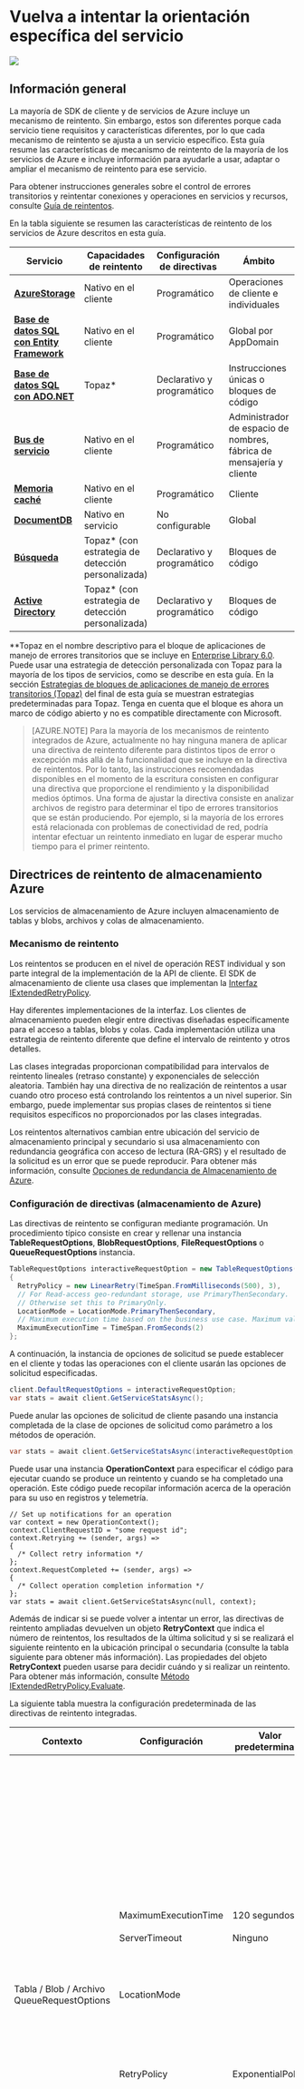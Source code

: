 <properties
   pageTitle="Vuelva a intentar la orientación específica del servicio | Microsoft Azure"
   description="Instrucciones específicas de servicios para establecer el mecanismo de reintento."
   services=""
   documentationCenter="na"
   authors="dragon119"
   manager="masimms"
   editor=""
   tags=""/>

<tags
   ms.service="best-practice"
   ms.devlang="na"
   ms.topic="article"
   ms.tgt_pltfrm="na"
   ms.workload="na"
   ms.date="04/01/2016"
   ms.author="masashin"/>

# Vuelva a intentar la orientación específica del servicio

![](media/best-practices-retry-service-specific/pnp-logo.png)

## Información general

La mayoría de SDK de cliente y de servicios de Azure incluye un mecanismo de reintento. Sin embargo, estos son diferentes porque cada servicio tiene requisitos y características diferentes, por lo que cada mecanismo de reintento se ajusta a un servicio específico. Esta guía resume las características de mecanismo de reintento de la mayoría de los servicios de Azure e incluye información para ayudarle a usar, adaptar o ampliar el mecanismo de reintento para ese servicio.

Para obtener instrucciones generales sobre el control de errores transitorios y reintentar conexiones y operaciones en servicios y recursos, consulte [Guía de reintentos](best-practices-retry-general.md).

En la tabla siguiente se resumen las características de reintento de los servicios de Azure descritos en esta guía.

| **Servicio** | **Capacidades de reintento** | **Configuración de directivas** | **Ámbito** | **Características de telemetría** |
|---------------------------------------|-----------------------------------------|------------------------------|--------------------------------------------------|------------------------
| **[AzureStorage](#azure-storage-retry-guidelines)** | Nativo en el cliente | Programático | Operaciones de cliente e individuales | TraceSource |
| **[Base de datos SQL con Entity Framework](#sql-database-using-entity-framework-6-retry-guidelines)** | Nativo en el cliente | Programático | Global por AppDomain | None |
| **[Base de datos SQL con ADO.NET](#sql-database-using-ado-net-retry-guidelines)** | Topaz* | Declarativo y programático | Instrucciones únicas o bloques de código | Personalizado |
| **[Bus de servicio](#service-bus-retry-guidelines)** | Nativo en el cliente | Programático | Administrador de espacio de nombres, fábrica de mensajería y cliente | ETW |
| **[Memoria caché](#cache-redis-retry-guidelines)** | Nativo en el cliente | Programático | Cliente | TextWriter |
| **[DocumentDB](#documentdb-pre-release-retry-guidelines)** | Nativo en servicio | No configurable | Global | TraceSource |
| **[Búsqueda](#search-retry-guidelines)** | Topaz* (con estrategia de detección personalizada) | Declarativo y programático | Bloques de código | Personalizado |
| **[Active Directory](#azure-active-directory-retry-guidelines)** | Topaz* (con estrategia de detección personalizada) | Declarativo y programático | Bloques de código | Personalizado |
**Topaz en el nombre descriptivo para el bloque de aplicaciones de manejo de errores transitorios que se incluye en <a href="http://msdn.microsoft.com/library/dn440719.aspx">Enterprise Library 6.0</a>. Puede usar una estrategia de detección personalizada con Topaz para la mayoría de los tipos de servicios, como se describe en esta guía. En la sección [Estrategias de bloques de aplicaciones de manejo de errores transitorios (Topaz)](#transient-fault-handling-application-block-topaz-strategies) del final de esta guía se muestran estrategias predeterminadas para Topaz. Tenga en cuenta que el bloque es ahora un marco de código abierto y no es compatible directamente con Microsoft.

> [AZURE.NOTE] Para la mayoría de los mecanismos de reintento integrados de Azure, actualmente no hay ninguna manera de aplicar una directiva de reintento diferente para distintos tipos de error o excepción más allá de la funcionalidad que se incluye en la directiva de reintentos. Por lo tanto, las instrucciones recomendadas disponibles en el momento de la escritura consisten en configurar una directiva que proporcione el rendimiento y la disponibilidad medios óptimos. Una forma de ajustar la directiva consiste en analizar archivos de registro para determinar el tipo de errores transitorios que se están produciendo. Por ejemplo, si la mayoría de los errores está relacionada con problemas de conectividad de red, podría intentar efectuar un reintento inmediato en lugar de esperar mucho tiempo para el primer reintento.

## Directrices de reintento de almacenamiento Azure

Los servicios de almacenamiento de Azure incluyen almacenamiento de tablas y blobs, archivos y colas de almacenamiento.

### Mecanismo de reintento

Los reintentos se producen en el nivel de operación REST individual y son parte integral de la implementación de la API de cliente. El SDK de almacenamiento de cliente usa clases que implementan la [Interfaz IExtendedRetryPolicy](http://msdn.microsoft.com/library/microsoft.windowsazure.storage.retrypolicies.iextendedretrypolicy.aspx).

Hay diferentes implementaciones de la interfaz. Los clientes de almacenamiento pueden elegir entre directivas diseñadas específicamente para el acceso a tablas, blobs y colas. Cada implementación utiliza una estrategia de reintento diferente que define el intervalo de reintento y otros detalles.

Las clases integradas proporcionan compatibilidad para intervalos de reintento lineales (retraso constante) y exponenciales de selección aleatoria. También hay una directiva de no realización de reintentos a usar cuando otro proceso está controlando los reintentos a un nivel superior. Sin embargo, puede implementar sus propias clases de reintentos si tiene requisitos específicos no proporcionados por las clases integradas.

Los reintentos alternativos cambian entre ubicación del servicio de almacenamiento principal y secundario si usa almacenamiento con redundancia geográfica con acceso de lectura (RA-GRS) y el resultado de la solicitud es un error que se puede reproducir. Para obtener más información, consulte [Opciones de redundancia de Almacenamiento de Azure](http://msdn.microsoft.com/library/azure/dn727290.aspx).

### Configuración de directivas (almacenamiento de Azure)

Las directivas de reintento se configuran mediante programación. Un procedimiento típico consiste en crear y rellenar una instancia **TableRequestOptions**, **BlobRequestOptions**, **FileRequestOptions** o **QueueRequestOptions** instancia.

```csharp
TableRequestOptions interactiveRequestOption = new TableRequestOptions()
{
  RetryPolicy = new LinearRetry(TimeSpan.FromMilliseconds(500), 3),
  // For Read-access geo-redundant storage, use PrimaryThenSecondary.
  // Otherwise set this to PrimaryOnly.
  LocationMode = LocationMode.PrimaryThenSecondary,
  // Maximum execution time based on the business use case. Maximum value up to 10 seconds.
  MaximumExecutionTime = TimeSpan.FromSeconds(2)
};
```

A continuación, la instancia de opciones de solicitud se puede establecer en el cliente y todas las operaciones con el cliente usarán las opciones de solicitud especificadas.

```csharp
client.DefaultRequestOptions = interactiveRequestOption;
var stats = await client.GetServiceStatsAsync();
```

Puede anular las opciones de solicitud de cliente pasando una instancia completada de la clase de opciones de solicitud como parámetro a los métodos de operación.

```csharp
var stats = await client.GetServiceStatsAsync(interactiveRequestOption, operationContext: null);
```

Puede usar una instancia **OperationContext** para especificar el código para ejecutar cuando se produce un reintento y cuando se ha completado una operación. Este código puede recopilar información acerca de la operación para su uso en registros y telemetría.

	// Set up notifications for an operation
	var context = new OperationContext();
	context.ClientRequestID = "some request id";
	context.Retrying += (sender, args) =>
	{
	  /* Collect retry information */
	};
	context.RequestCompleted += (sender, args) =>
	{
	  /* Collect operation completion information */
	};
	var stats = await client.GetServiceStatsAsync(null, context);

Además de indicar si se puede volver a intentar un error, las directivas de reintento ampliadas devuelven un objeto **RetryContext** que indica el número de reintentos, los resultados de la última solicitud y si se realizará el siguiente reintento en la ubicación principal o secundaria (consulte la tabla siguiente para obtener más información). Las propiedades del objeto **RetryContext** pueden usarse para decidir cuándo y si realizar un reintento. Para obtener más información, consulte [Método IExtendedRetryPolicy.Evaluate](http://msdn.microsoft.com/library/microsoft.windowsazure.storage.retrypolicies.iextendedretrypolicy.evaluate.aspx).

La siguiente tabla muestra la configuración predeterminada de las directivas de reintento integradas.

| **Contexto** | **Configuración** | **Valor predeterminado** | **Significado** |
|--------------------------|-------------------------------------------------------------|------------------------------------|-------------------------------------------------------------------------------------------------------------------------------------------------------------------------------------------------------------------------------------------------------------------------------------------------------------------------------------------------------------------------------------------------------------------------------------------------------------------------------------------------------------------------------------------------------------------------------------------------------------------------------------------------------------------------------------------------------------------------------------------|
| Tabla / Blob / Archivo<br />QueueRequestOptions | MaximumExecutionTime<br /><br />ServerTimeout<br /><br /><br /><br /><br />LocationMode<br /><br /><br /><br /><br /><br /><br />RetryPolicy | 120 segundos<br /><br />Ninguno<br /><br /><br /><br /><br /><br /><br /><br /><br /><br /><br /><br />ExponentialPolicy | Tiempo de ejecución máximo para la solicitud, incluidos todos los posibles reintentos.<br />Intervalo de tiempo de espera del servidor para la solicitud (el valor se redondea en segundos). Si no se especifica, usará el valor predeterminado para todas las solicitudes al servidor. Normalmente, la mejor opción es omitir este valor para que se utilice la configuración predeterminada del servidor.<br />Si la cuenta de almacenamiento se crea con la opción de replicación del almacenamiento con redundancia geográfica de acceso de lectura (RA-GRS), puede usar el modo de ubicación para indicar qué ubicación debe recibir la solicitud. Por ejemplo, si se especifica **PrimaryThenSecondary**, las solicitudes siempre se envían a la ubicación principal en primer lugar. Si se produce un error en una solicitud, se envía a la ubicación secundaria.<br />Consulte a continuación los detalles de cada opción. |
| Directiva exponencial | maxAttempt<br />deltaBackoff<br /><br /><br />MinBackoff<br /><br />MaxBackoff | 3<br />4 segundos<br /><br /><br />3 segundos<br /><br />30 segundos | Número de reintentos.<br />Intervalo de espera entre reintentos. Se usarán múltiplos de este período de tiempo, incluyendo un elemento aleatorio, para los reintentos posteriores.<br />Agregado a todos los intervalos de reintento calculados a partir de deltaBackoff. No se puede cambiar este valor.<br />MaxBackoff se usa si el intervalo de reintento calculado es mayor que MaxBackoff. No se puede cambiar este valor. |
| Directiva lineal | maxAttempt<br />deltaBackoff | 3<br />30 segundos | Número de reintentos.<br />Intervalo de espera entre reintentos. |

### Instrucciones de uso del reintento
Al obtener acceso a los servicios de almacenamiento de Azure mediante la API de cliente de almacenamiento, tenga en cuenta las siguientes directrices:

* Use las directivas de reintento integradas del espacio de nombres Microsoft.WindowsAzure.Storage.RetryPolicies donde son adecuadas para sus requisitos. En la mayoría de los casos, estas directivas serán suficientes.
* Use la directiva **ExponentialRetry** en operaciones por lotes, tareas en segundo plano o escenarios no interactivos. En estos escenarios, normalmente puede permitir más tiempo para recuperar el servicio (por consiguiente, con unas mayores posibilidades de que la operación se efectúe correctamente).
* Considere la posibilidad de especificar la propiedad **MaximumExecutionTime** del parámetro **RequestOptions** para limitar el tiempo de ejecución total, pero tenga en cuenta el tipo y tamaño de la operación al elegir un valor de tiempo de espera.
* Si necesita implementar un reintento personalizado, evite crear contenedores en torno a las clases de cliente de almacenamiento. En su lugar, use las capacidades para ampliar las directivas existentes a través de la interfaz **IExtendedRetryPolicy**.
* Si utiliza almacenamiento con redundancia geográfica con acceso de lectura (RA-GRS) puede usar el **LocationMode** para especificar que los reintentos tengan acceso a la copia de solo lectura secundaria de la tienda en caso de error en el acceso principal. Sin embargo, al utilizar esta opción debe asegurarse de que la aplicación pueda trabajar correctamente con datos que pueden ser obsoletos si todavía no ha completado la replicación desde el almacén principal.

Considere la posibilidad de comenzar con la configuración siguiente para volver a intentar las operaciones. Esta es la configuración de propósito general, y debe supervisar las operaciones y ajustar los valores para adaptarlos a su propio escenario.

| **Contexto** | **Destino de ejemplo E2E<br />máximo de latencia** | **Directiva de reintentos** | **Configuración** | **Valores** | **Cómo funciona** |
|----------------------|-----------------------------------|------------------|-------------------------|-------------|-----------------------------------------------------------------------------|
| Interactivo, interfaz de usuario<br />o primer plano | 2 segundos | Lineal | maxAttempt<br />deltaBackoff | 3<br />500 ms | Intento 1 - retraso de 500 segundos<br />Intento 2 - retraso de 500 ms<br />Intento 3 – retraso de 500 ms |
| Fondo<br />o proceso por lotes | 30 segundos | Exponencial | maxAttempt<br />deltaBackoff | 5<br />4 segundos | Intento 1 - retraso de ~3 segundos<br />Intento 2 - retraso de ~7 segundos<br />Intento 3 - retraso de ~15 segundos |

## Telemetría

Los reintentos se registran en un **TraceSource**. Debe configurar un **TraceListener** para capturar los eventos y escribirlos en un registro de destino adecuado. Puede usar el **TextWriterTraceListener** o **XmlWriterTraceListener** para escribir los datos en un archivo de registro, el **EventLogTraceListener** para escribir en el registro de eventos de Windows o el **EventProviderTraceListener** para escribir los datos de seguimiento en el subsistema ETW. También puede configurar automáticamente el vaciado del búfer y el nivel de detalle de los eventos que se registrarán (por ejemplo, Error, Advertencia, Informativo y Detallado). Para obtener más información, consulte [Registro de cliente con biblioteca de cliente de almacenamiento .NET](http://msdn.microsoft.com/library/azure/dn782839.aspx).

Las operaciones pueden recibir una instancia **OperationContext**, que expone un evento de **Reintento** que puede usarse para adjuntar la lógica personalizada de telemetría. Para obtener más información, consulte [Evento OperationContext.Retrying](http://msdn.microsoft.com/library/microsoft.windowsazure.storage.operationcontext.retrying.aspx).

## Ejemplos (almacenamiento de Azure)

En el ejemplo de código siguiente se muestra cómo crear dos instancias **TableRequestOptions** con diferentes configuraciones de reintento; una para solicitudes interactivas y otra para solicitudes en segundo plano. A continuación, el ejemplo establece estas dos directivas de reintento en el cliente para que puedan aplicarse a todas las solicitudes y también establece la estrategia interactiva en una solicitud concreta para que reemplace la configuración predeterminada que se aplica al cliente.

```csharp
using System;
using System.Threading.Tasks;
using Microsoft.WindowsAzure.Storage;
using Microsoft.WindowsAzure.Storage.RetryPolicies;
using Microsoft.WindowsAzure.Storage.Table;

namespace RetryCodeSamples
{
    class AzureStorageCodeSamples
    {
        private const string connectionString = "UseDevelopmentStorage=true";

        public async static Task Samples()
        {
            var storageAccount = CloudStorageAccount.Parse(connectionString);

            TableRequestOptions interactiveRequestOption = new TableRequestOptions()
            {
                RetryPolicy = new LinearRetry(TimeSpan.FromMilliseconds(500), 3),
                // For Read-access geo-redundant storage, use PrimaryThenSecondary.
                // Otherwise set this to PrimaryOnly.
                LocationMode = LocationMode.PrimaryThenSecondary,
                // Maximum execution time based on the business use case. Maximum value up to 10 seconds.
                MaximumExecutionTime = TimeSpan.FromSeconds(2)
            };

            TableRequestOptions backgroundRequestOption = new TableRequestOptions()
            {
                // Client has a default exponential retry policy with 4 sec delay and 3 retry attempts
                // Retry delays will be approximately 3 sec, 7 sec, and 15 sec
                MaximumExecutionTime = TimeSpan.FromSeconds(30),
                // PrimaryThenSecondary in case of Read-access geo-redundant storage, else set this to PrimaryOnly
                LocationMode = LocationMode.PrimaryThenSecondary
            };

            var client = storageAccount.CreateCloudTableClient();
            // Client has a default exponential retry policy with 4 sec delay and 3 retry attempts
            // Retry delays will be approximately 3 sec, 7 sec, and 15 sec
            // ServerTimeout and MaximumExecutionTime are not set

            {
                // Set properties for the client (used on all requests unless overridden)
                // Different exponential policy parameters for background scenarios
                client.DefaultRequestOptions = backgroundRequestOption;
                // Linear policy for interactive scenarios
                client.DefaultRequestOptions = interactiveRequestOption;
            }

            {
                // set properties for a specific request
                var stats = await client.GetServiceStatsAsync(interactiveRequestOption, operationContext: null);
            }

            {
                // Set up notifications for an operation
                var context = new OperationContext();
                context.ClientRequestID = "some request id";
                context.Retrying += (sender, args) =>
                {
                    /* Collect retry information */
                };
                context.RequestCompleted += (sender, args) =>
                {
                    /* Collect operation completion information */
                };
                var stats = await client.GetServiceStatsAsync(null, context);
            }
        }
    }
}
```

## Más información

- [Recomendaciones de la directiva de reintento de biblioteca de cliente de almacenamiento de Azure](https://azure.microsoft.com/blog/2014/05/22/azure-storage-client-library-retry-policy-recommendations/)
- [Biblioteca de cliente de almacenamiento 2.0: implementación de directivas de reintento](http://gauravmantri.com/2012/12/30/storage-client-library-2-0-implementing-retry-policies/)

## Base de datos SQL mediante el uso de las directrices de reintento de Entity Framework 6

Base de datos SQL es una base de datos SQL hospedada que está disponible en una amplia variedad de tamaños y como un servicio estándar (compartido) y premium (no compartido). Entity Framework es un mapeador relacional de objetos que permite a los desarrolladores de .NET trabajar con datos relacionales usando objetos específicos del dominio. Elimina la necesidad de usar la mayoría del código de acceso a datos que los programadores suelen tener que escribir.

## Mecanismo de reintento

Se proporciona compatibilidad con los reintentos al obtener acceso a la Base de datos SQL mediante Entity Framework 6.0 y versiones posteriores mediante un mecanismo denominado [Resistencia de la conexión y lógica de reintento](http://msdn.microsoft.com/data/dn456835.aspx). Hay disponible una especificación completa en la [wiki .NET Entity Framework](https://entityframework.codeplex.com/wikipage?title=Connection%20Resiliency%20Spec) en Codeplex. Las características principales del mecanismo de reintento son:

* La abstracción principal es la interfaz **IDbExecutionStrategy**. Esta interfaz:
  * Define métodos **Execute*** sincrónicos y asincrónicos.
  * Define las clases que pueden usarse o configurarse directamente en un contexto de base de datos como una estrategia predeterminada, asignada al nombre de un proveedor o asignada a un nombre de proveedor y de servidor. Cuando se configura en un contexto, los reintentos se producen en el nivel de operaciones de base de datos individual, de las que podría haber varias para una operación de contexto especificada.
  * Define cuándo se debe reintentar una conexión fallida y cómo.
* Incluye varias implementaciones integradas de la interfaz **IDbExecutionStrategy**:
  * Predeterminado: ningún reintento.
  * Valor predeterminado para la Base de datos SQL (automático): sin reintento, pero inspecciona las excepciones y las ajusta con la recomendación de usar la estrategia de Base de datos SQL.
  * Predeterminado para la Base de datos SQL: exponencial (heredado de la clase base) más la lógica de detección de la Base de datos SQL.
* Implementa una estrategia de retroceso exponencial que incluye la selección aleatoria.
* Las clases de reintento integradas tienen estado y no están protegidas para subprocesos. Sin embargo, se pueden volver a usar una vez completada la operación actual.
* Si se supera el número de reintentos especificado, los resultados se encapsulan en una nueva excepción. No se propaga la excepción actual.

## Configuración de directiva (Base de datos SQL mediante Entity Framework 6)

Al obtener acceso a la base de datos de SQL mediante Entity Framework 6.0 y versiones posteriors, se proporciona compatibilidad con los reintentos. Las directivas de reintento se configuran mediante programación. No se puede cambiar la configuración en cada operación.

Al configurar una estrategia en el contexto como valor predeterminado, especifique una función que cree una nueva estrategia a petición. El código siguiente muestra cómo puede crear una clase de configuración de reintento que amplíe la clase base **DbConfiguration**.

```csharp
public class BloggingContextConfiguration : DbConfiguration
{
  public BlogConfiguration()
  {
    // Set up the execution strategy for SQL Database (exponential) with 5 retries and 4 sec delay
    this.SetExecutionStrategy(
         "System.Data.SqlClient", () => new SqlAzureExecutionStrategy(5, TimeSpan.FromSeconds(4)));
  }
}
```

A continuación, puede especificar esto como estrategia de reintento predeterminada para todas las operaciones mediante el método **SetConfiguration** de la instancia **DbConfiguration** cuando se inicia la aplicación. De forma predeterminada, EF detectará y usará automáticamente la clase de configuración.

	DbConfiguration.SetConfiguration(new BloggingContextConfiguration());

Puede especificar la clase de configuración de reintento para un contexto anotando la clase de contexto con un atributo **DbConfigurationType**. Sin embargo, si solo tiene una clase de configuración, EF la usará sin necesidad de anotar el contexto.

	[DbConfigurationType(typeof(BloggingContextConfiguration))]
	public class BloggingContext : DbContext
	{ ...

Si necesita usar estrategias de reintento diferentes para operaciones específicas o deshabilitar reintentos para operaciones específicas, puede crear una clase de configuración que permita suspender o intercambiar estrategias estableciendo un indicador en **CallContext**. La clase de configuración puede usar este indicador para cambiar las estrategias o deshabilitar la estrategia proporcionada por usted y usar una estrategia predeterminada. Para obtener más información, consulte [Suspender la estrategia de ejecución](http://msdn.microsoft.com/dn307226#transactions_workarounds) en la página Limitaciones con estrategias de ejecución reintentos (EF6 y versiones posteriores).

Otra técnica para el uso de estrategias de reintento específica para las operaciones individuales es crear una instancia de la clase de estrategia necesaria y proporcionar la configuración deseada a través de parámetros. A continuación, invoque su método **ExecuteAsync**.

	var executionStrategy = new SqlAzureExecutionStrategy(5, TimeSpan.FromSeconds(4));
	var blogs = await executionStrategy.ExecuteAsync(
	    async () =>
	    {
	        using (var db = new BloggingContext("Blogs"))
	        {
	            // Acquire some values asynchronously and return them
	        }
	    },
	    new CancellationToken()
	);

La manera más sencilla de usar una clase **DbConfiguration** es buscarla en el mismo ensamblado que la clase **DbContext**. Sin embargo, esto no es adecuado cuando se requiere el mismo contexto en diferentes escenarios, como diferentes estrategias de reintento interactivo y en segundo plano. Si los contextos diferentes se ejecutan en dominios de aplicación independientes, puede usar la compatibilidad integrada para especificar clases de configuración en el archivo de configuración o establecerla explícitamente mediante código. Si se deben ejecutar los contextos diferentes en el mismo dominio de aplicación, se requerirá una solución personalizada.

Para obtener más información, consulte [Configuración basada en código (EF6 y versiones posteriores)](http://msdn.microsoft.com/data/jj680699.aspx).

La siguiente tabla muestra la configuración predeterminada de las directivas de reintento integradas cuando se usa EF6.

![](media/best-practices-retry-service-specific/RetryServiceSpecificGuidanceTable4.png)
## Instrucciones de uso del reintento

Al obtener acceso a la Base de datos SQL mediante EF6, tenga en cuenta las siguientes directrices:

* Elija la opción de servicio adecuada (compartida o premium). Una instancia compartida puede sufrir retrasos en la conexión más largos de lo habitual y limitaciones debido al uso de otros inquilinos del servidor compartido. Si se requieren un rendimiento predecible y operaciones de latencia baja confiable, considere la posibilidad de elegir la opción premium.
* No se recomienda una estrategia de intervalo fijo para su uso con la Base de datos SQL de Azure. En su lugar, use una estrategia de retroceso exponencial debido a que el servicio esté sobrecargado, y retrasos más prolongados permiten un mayor tiempo para la recuperación.
* Elija un valor adecuado para los tiempos de espera de conexión y comando a la hora de definir las conexiones. Base el tiempo de espera en el diseño de la lógica de negocios y a través de pruebas. Puede que necesite modificar este valor con el tiempo a medida que los volúmenes de datos o los procesos empresariales cambien. Un tiempo de espera demasiado corto puede provocar errores prematuros en las conexiones cuando la base de datos está ocupada. Un tiempo de espera demasiado largo puede impedir que la lógica de reintento funcione correctamente esperando demasiado tiempo antes de detectar un error en la conexión. El valor de tiempo de espera es un componente de la latencia de extremo a extremo, aunque no podrá determinar fácilmente cuántos comandos se ejecutarán cuando se guarde el contexto. Puede cambiar el tiempo de espera predeterminado estableciendo la propiedad **CommandTimeout** de la instancia **DbContext**.
* Entity Framework admite configuraciones de reintento definidas en archivos de configuración. Sin embargo, para obtener la máxima flexibilidad en Azure puede crear la configuración mediante programación dentro de la aplicación. Los parámetros específicos para las directivas de reintento, como el número de reintentos y los intervalos de reintento, se pueden almacenar en el archivo de configuración del servicio y usar en tiempo de ejecución para crear las directivas apropiadas. Esto permite cambiar la configuración, requiriendo que la aplicación se reinicie.

Considere la posibilidad de comenzar con la configuración siguiente para volver a intentar las operaciones. No se puede especificar el retraso entre reintentos (es fijo y se genera como una secuencia exponencial). Puede especificar solo los valores máximos, como se muestra aquí, a menos que cree una estrategia de reintento personalizada. Esta es la configuración de propósito general, y debe supervisar las operaciones y ajustar los valores para adaptarlos a su propio escenario.

| **Contexto** | **Destino de ejemplo E2E<br />máximo de latencia** | **Directiva de reintentos** | **Configuración** | **Valores** | **Cómo funciona** |
|----------------------|-----------------------------------|--------------------|------------------------|--------------|-----------------------------------------------------------------------------------------------------------------------------|
| Interactivo, interfaz de usuario<br />o primer plano | 2 segundos | Exponencial | MaxRetryCount<br />MaxDelay | 3<br />750 ms | Intento 1 - retraso de 0 segundos<br />Intento 2 - retraso de 750 ms<br />Intento 3 – retraso de 750 ms |
| Segundo plano<br /> o proceso por lotes | 30 segundos | Exponencial | MaxRetryCount<br />MaxDelay | 5<br />12 segundos | Intento 1 - retraso de 0 segundos<br />Intento 2 - retraso de ~1 segundos<br />Intento 3 - retraso de ~3 segundos<br />Intento 4 - retraso de ~7 segundos<br />Intento 5 - retraso de 12 segundos |

> [AZURE.NOTE] Los destinos de latencia de extremo a extremo suponen el tiempo de espera predeterminado para las conexiones con el servicio. Si especifica tiempos de espera de conexión más largos, la latencia de extremo a extremo se extenderá este tiempo adicional en cada reintento.

## Ejemplos (Base de datos SQL mediante Entity Framework 6)

En el ejemplo de código siguiente se define una solución de acceso de datos simple que utiliza Entity Framework. Establece una estrategia de reintento específica mediante la definición de una instancia de una clase denominada **BlogConfiguration** que extiende **DbConfiguration**.

```csharp
using System;
using System.Collections.Generic;
using System.Data.Entity;
using System.Data.Entity.SqlServer;
using System.Threading.Tasks;

namespace RetryCodeSamples
{
	public class BlogConfiguration : DbConfiguration
	{
	    public BlogConfiguration()
	    {
	        // Set up the execution strategy for SQL Database (exponential) with 5 retries and 12 sec delay.
	        // These values could be loaded from configuration rather than being hard-coded.
	        this.SetExecutionStrategy(
	                "System.Data.SqlClient", () => new SqlAzureExecutionStrategy(5, TimeSpan.FromSeconds(12)));
	    }
	}

	// Specify the configuration type if more than one has been defined.
	// [DbConfigurationType(typeof(BlogConfiguration))]
	public class BloggingContext : DbContext
	{
	    // Definition of content goes here.
	}

	class EF6CodeSamples
	{
	    public async static Task Samples()
	    {
	        // Execution strategy configured by DbConfiguration subclass, discovered automatically or
	        // or explicitly indicated through configuration or with an attribute. Default is no retries.
	        using (var db = new BloggingContext("Blogs"))
	        {
	            // Add, edit, delete blog items here, then:
	            await db.SaveChangesAsync();
	        }
	    }
	}
}
```

Más ejemplos de uso del mecanismo de reintento de Entity Framework se pueden encontrar en [Resistencia de la conexión/lógica de reintento](http://msdn.microsoft.com/data/dn456835.aspx).

## Más información

* [Guía sobre rendimiento y elasticidad de la Base de datos SQL de Azure](http://social.technet.microsoft.com/wiki/contents/articles/3507.windows-azure-sql-database-performance-and-elasticity-guide.aspx)

## Base de datos SQL mediante directrices de reintento ADO.NET

Base de datos SQL es una base de datos SQL hospedada que está disponible en una amplia variedad de tamaños y como un servicio estándar (compartido) y premium (no compartido).

### Mecanismo de reintento

Base de datos SQL no tiene soporte integrado para reintentos cuando se tiene acceso mediante ADO.NET. Sin embargo, los códigos de retorno de solicitudes pueden usarse para determinar el motivo del error de una solicitud. La página [Limitación de base de datos de SQL Azure](http://msdn.microsoft.com/library/dn338079.aspx) explica cómo puede la limitación impedir las conexiones, los códigos de retorno para situaciones específicas y cómo puede controlar estos y las operaciones de reintento.

Puede usar el bloque de aplicaciones de manejo de errores transitorios (Topaz) con el paquete de Nuget EnterpriseLibrary.TransientFaultHandling.Data (clase **SqlAzureTransientErrorDetectionStrategy**) para implementar un mecanismo de reintento para Base de datos SQL.

El bloque también proporciona la clase **ReliableSqlConnection**, que implementa la API 1.0 de ADO.NET anterior (**IDbConnection** en lugar de **DbConnection**) y realiza internamente reintentos y administración de conexiones. Aunque resulta útil, esto requiere usar un conjunto diferente de métodos para invocar operaciones con reintentos y no es un simple reemplazo directo. No admite la ejecución asincrónica, que se recomienda al implementar y usar los servicios de Azure. Además, dado que esta clase usa ADO.NET 1.0, no se beneficia de las recientes mejoras y actualizaciones de ADO.NET.

### Configuración de directivas (Base de datos SQL mediante ADO.NET)

El bloque de aplicaciones de control de errores transitorios admite la configuración basada en archivos y mediante programación. En general, debe usar la configuración mediante programación para obtener la máxima flexibilidad (vea las notas de la siguiente sección para obtener más información). El código siguiente, que se ejecutaría una vez al iniciarse la aplicación, crea y rellena un **RetryManager** con una lista de cuatro estrategias de reintento adecuadas para su uso con la Base de datos SQL Azure. También establece las estrategias predeterminadas para el **RetryManager**. Estas son las estrategias que se usarán para las conexiones y comandos si no se especifica una alternativa al crear una conexión o un comando.

```csharp
RetryManager.SetDefault(new RetryManager(
	new List<RetryStrategy> { new ExponentialBackoff(name: "default", retryCount: 3,
	                                                minBackoff: 	TimeSpan.FromMilliseconds(100),
	                                                maxBackoff: 	TimeSpan.FromSeconds(30),
	                                                deltaBackoff: 	TimeSpan.FromSeconds(1),
	                                                firstFastRetry: true),
	                        new ExponentialBackoff(name: "default sql connection", retryCount: 3,
	                                                minBackoff: 	TimeSpan.FromMilliseconds(100),
	                                                maxBackoff: 	TimeSpan.FromSeconds(30),
	                                                deltaBackoff: 	TimeSpan.FromSeconds(1),
	                                                firstFastRetry: true),
	                        new ExponentialBackoff(name: "default sql command", retryCount: 3,
	                                                minBackoff: 	TimeSpan.FromMilliseconds(100),
	                                                maxBackoff: 	TimeSpan.FromSeconds(30),
	                                                deltaBackoff: 	TimeSpan.FromSeconds(1),
	                                                firstFastRetry: true),
	                        new ExponentialBackoff(name: "alt sql", retryCount: 5,
	                                                minBackoff: 	TimeSpan.FromMilliseconds(100),
	                                                maxBackoff: 	TimeSpan.FromSeconds(30),
	                                                deltaBackoff: 	TimeSpan.FromSeconds(1),
	                                                firstFastRetry: true), },
	"default",
	new Dictionary<string, string> {
	    {
	    RetryManagerSqlExtensions.DefaultStrategyConnectionTechnologyName, "default sql connection"
	    },
	    {
	    RetryManagerSqlExtensions.DefaultStrategyCommandTechnologyName, "default sql command"}
	    }));
```

Para obtener información acerca de cómo puede usar las directivas de reintento que ha configurado al acceder a la Base de datos SQL de Azure, consulte la sección [ejemplos](#examples-sql-database-using-ado-net-) siguiente.

En la sección [Estrategias de bloques de aplicaciones de manejo de errores transitorios (Topaz)](#transient-fault-handling-application-block-topaz-strategies) del final de esta guía se muestran estrategias predeterminadas para bloques de aplicaciones de manejo de errores transitorios.

### Instrucciones de uso del reintento

Al obtener acceso a la Base de datos SQL mediante ADO.NET, tenga en cuenta las siguientes directrices:

* Elija la opción de servicio adecuada (compartida o premium). Una instancia compartida puede sufrir retrasos en la conexión más largos de lo habitual y limitaciones debido al uso de otros inquilinos del servidor compartido. Si se requieren más operaciones de rendimiento predecible y de latencia baja confiable, considere la posibilidad de elegir la opción premium.
* Asegúrese de realizar reintentos al nivel o ámbito adecuado para evitar las operaciones no idempotentes que provocan incoherencias en los datos. Lo ideal es que todas las operaciones sean idempotentes para que puedan repetirse sin causar incoherencias. Si no es el caso, el reintento deberá realizarse en un nivel o ámbito que permita que todos los cambios relacionados se deshagan si se produce un error en una operación; por ejemplo, desde dentro de un ámbito transaccional. Para obtener más información, consulte [Capa de acceso a datos de fundamentos del servicio de nube: tratamiento de errores transitorios](http://social.technet.microsoft.com/wiki/contents/articles/18665.cloud-service-fundamentals-data-access-layer-transient-fault-handling.aspx#Idempotent_Guarantee).
* No se recomienda una estrategia de intervalo fijo para su uso con la Base de datos SQL de Azure excepto para los escenarios interactivos donde hay solo unos cuantos reintentos a intervalos muy cortos. En su lugar, considere el uso de una estrategia de retroceso exponencial para la mayoría de escenarios.
* Elija un valor adecuado para los tiempos de espera de conexión y comando a la hora de definir las conexiones. Un tiempo de espera demasiado corto puede provocar errores prematuros en las conexiones cuando la base de datos está ocupada. Un tiempo de espera demasiado largo puede impedir que la lógica de reintento funcione correctamente esperando demasiado tiempo antes de detectar un error en la conexión. El valor de tiempo de espera es un componente de la latencia de extremo a extremo; se agrega eficazmente al intervalo entre reintentos especificado en la directiva de reintento para cada reintento.
* Cierre la conexión después de un cierto número de reintentos, incluso cuando se usa una lógica de reintentos de interrupción exponencial y vuelva a intentar la operación en una conexión nueva. Reintentar la misma operación varias veces en la misma conexión puede ser un factor que contribuya a ocasionar problemas de conexión. Para obtener un ejemplo de esta técnica, consulte [Capa de acceso a datos de fundamentos del servicio de nube: tratamiento de errores transitorios](http://social.technet.microsoft.com/wiki/contents/articles/18665.cloud-service-fundamentals-data-access-layer-transient-fault-handling.aspx).
* Cuando la agrupación de conexiones está en uso (valor predeterminado) es probable que se elija la misma conexión de la agrupación, incluso después de cerrar y volver a abrir una conexión. Si este es el caso, una técnica para resolverlo es llamar al método **ClearPool** de la clase **SqlConnection** para marcar la conexión como no reutilizable. Sin embargo, debería hacerlo solo después de que fallen varios intentos de conexión y solo al encontrar la clase específica de errores transitorios como tiempos de espera SQL (código de error -2) relacionados con conexiones erróneas.
* Si el código de acceso de datos usa las transacciones iniciadas como instancias **TransactionScope**, la lógica de reintento debe volver a abrir la conexión e iniciar un nuevo ámbito de transacción. Por este motivo, el bloque de código que se puede reintentar debe abarcar todo el ámbito de la transacción.
* El bloque de aplicaciones de manejo de errores transitorios admite configuraciones de reintento definidas completamente en archivos de configuración. Sin embargo, para obtener la máxima flexibilidad en Azure puede crear la configuración mediante programación dentro de la aplicación. Los parámetros específicos para las directivas de reintento, como el número de reintentos y los intervalos de reintento, se pueden almacenar en el archivo de configuración del servicio y usar en tiempo de ejecución para crear las directivas apropiadas. Esto permite cambiar la configuración, requiriendo que la aplicación se reinicie.

Considere la posibilidad de comenzar con la configuración siguiente para volver a intentar las operaciones. Esta es la configuración de propósito general, y debe supervisar las operaciones y ajustar los valores para adaptarlos a su propio escenario.

| **Contexto** | **Destino de ejemplo E2E<br />máximo de latencia** | **Estrategia de reintento** | **Configuración** | **Valores** | **Cómo funciona** |
|----------------------|-----------------------------------|--------------------|-----------------------------------------------------------------------|----------------------------|-------------------------------------------------------------------------------------------------------------------------------|
| Interactivo, interfaz de usuario<br />o primer plano | 2 segundos | FixedInterval | Número de reintentos<br />Intervalo de reintento<br />Primer reintento rápido | 3<br />500 ms<br />true | Intento 1 - retraso de 0 segundos<br />Intento 2 - retraso de 500 ms<br />Intento 3 – retraso de 500 ms |
| Fondo<br />o proceso por lotes | 30 segundos | ExponentialBackoff | Número de reintentos<br />Interrupción mínima<br />Interrupción máxima<br />Interrupción delta<br />primer reintento rápido | 5<br />0 segundos<br />60 segundos<br />2 segundos<br />false | Intento 1 - retraso de 0 segundos<br />Intento 2 - retraso de ~2 segundos<br />Intento 3 - retraso de ~6 segundos<br />Intento 4 - retraso de ~14 segundos<br />Intento 5 - retraso de ~30 segundos |

> [AZURE.NOTE] Los destinos de latencia de extremo a extremo suponen el tiempo de espera predeterminado para las conexiones con el servicio. Si especifica tiempos de espera de conexión más largos, la latencia de extremo a extremo se extenderá este tiempo adicional en cada reintento.

### Ejemplos (Base de datos SQL mediante ADO.NET)

Esta sección describe cómo puede usar el bloque de aplicaciones de manejo de errores transitorios para tener acceso a la Base de datos SQL de Azure mediante un conjunto de directivas de reintento configurado en el **RetryManager** (como se muestra en la sección anterior [Configuración de directivas](#policy-configuration-sql-database-using-ado-net-). La manera más sencilla de usar el bloque es a través de la clase **ReliableSqlConnection** o al llamar a los métodos de extensión como **OpenWithRetry** en una conexión (consulte [Bloque de aplicaciones de control de errores transitorios](http://msdn.microsoft.com/library/hh680934.aspx) para obtener más información).

Sin embargo, en la versión actual del bloque de aplicaciones de control de errores transitorios estos enfoques no admiten las operaciones asincrónicas en la Base de datos SQL de manera nativa. Una buena práctica requiere usar solamente técnicas asincrónicas para tener acceso a servicios de Azure como Base de datos SQL, y por lo tanto debe tener en cuenta las siguientes técnicas para usar el bloque de aplicaciones de control de errores transitorios con la Base de datos SQL.

Puede usar la compatibilidad asincrónica simplificada en la versión 5 del lenguaje C# para crear versiones asincrónicas de los métodos proporcionados por el bloque. Por ejemplo, el código siguiente muestra cómo es posible crear una versión asincrónica del método de extensión **ExecuteReaderWithRetry**. Se resaltan los cambios e incorporaciones al código original. El código fuente de Topaz está disponible en Codeplex en [Transient Fault Handling Application Block ("Topaz")](http://topaz.codeplex.com/SourceControl/latest) (Bloque de aplicación de control de errores transitorios ("Topaz")).

```csharp
public async static Task<SqlDataReader> ExecuteReaderWithRetryAsync(this SqlCommand command, RetryPolicy cmdRetryPolicy,
RetryPolicy conRetryPolicy)
{
	GuardConnectionIsNotNull(command);

	// Check if retry policy was specified, if not, use the default retry policy.
	return await (cmdRetryPolicy ?? RetryPolicy.NoRetry).ExecuteAsync(async () =>
	{
	    var hasOpenConnection = await EnsureValidConnectionAsync(command, conRetryPolicy).ConfigureAwait(false);

	    try
	    {
	        return await command.ExecuteReaderAsync().ConfigureAwait(false);
	    }
	    catch (Exception)
	    {
	        if (hasOpenConnection && command.Connection != null && command.Connection.State == ConnectionState.Open)
	        {
	            command.Connection.Close();
	        }

	        throw;
	    }
	}).ConfigureAwait(false);
}
```

Este nuevo método de extensión asincrónica puede usarse en la misma forma que las versiones sincrónicas incluidas en el bloque.

```csharp
var sqlCommand = sqlConnection.CreateCommand();
sqlCommand.CommandText = "[some query]";

var retryPolicy =
	RetryManager.Instance.GetRetryPolicy<SqlDatabaseTransientErrorDetectionStrategy>("alt sql");
using (var reader = await sqlCommand.ExecuteReaderWithRetryAsync(retryPolicy))
{
	// Do something with the values
}
```

Sin embargo, este enfoque se ocupa solo de operaciones o comandos individuales y no bloques de instrucciones en los que puede haber límites transaccionales correctamente definidos. Además, no trata la situación de quitar las conexiones erróneas de la agrupación de conexiones para que no se seleccionen para los intentos posteriores. Puede encontrar un ejemplo sincrónico para resolver estos problemas en [Capa de acceso a datos de fundamentos del servicio de nube: tratamiento de errores transitorios](http://social.technet.microsoft.com/wiki/contents/articles/18665.cloud-service-fundamentals-data-access-layer-transient-fault-handling.aspx#Timeouts_amp_Connection_Management). Además de volver a intentar secuencias arbitrarias de instrucciones de la base de datos, borra la agrupación de conexiones para quitar las conexiones no válidas e instrumenta todo el proceso. Mientras que el código mostrado en este ejemplo es sincrónico, es relativamente fácil convertirlo en código asincrónico.

### Más información

Para obtener información detallada acerca de cómo usar el bloque de aplicaciones de control de errores transitorios, consulte:

* [Uso del bloque de aplicaciones de control de errores transitorios con SQL Azure](http://msdn.microsoft.com/library/hh680899.aspx)
* [La perseverancia, el secreto de todos los triunfos: uso del bloque de aplicaciones de control de errores transitorios](http://msdn.microsoft.com/library/dn440719.aspx)
* [Capa de acceso a datos de fundamentos del servicio de nube: tratamiento de errores transitorios](http://social.technet.microsoft.com/wiki/contents/articles/18665.cloud-service-fundamentals-data-access-layer-transient-fault-handling.aspx)

Para obtener instrucciones generales sobre cómo obtener el máximo partido de la Base de datos SQL, consulte:

* [Guía sobre rendimiento y elasticidad de la Base de datos SQL de Azure](http://social.technet.microsoft.com/wiki/contents/articles/3507.windows-azure-sql-database-performance-and-elasticity-guide.aspx)
* [Minimización de los errores de la agrupación de conexiones en SQL Azure](http://blogs.msdn.com/b/adonet/archive/2011/11/05/minimizing-connection-pool-errors-in-sql-azure.aspx)

## Directrices de reintento de Bus de servicio

Bus de servicio es una plataforma de mensajería de nube que proporciona el intercambio de mensajes de acoplamiento flexible con mejor escala y resistencia para los componentes de una aplicación, ya esté hospedada en la nube o localmente.

### Mecanismo de reintento

Bus de servicio implementa reintentos mediante implementaciones de la clase base [RetryPolicy](http://msdn.microsoft.com/library/microsoft.servicebus.retrypolicy.aspx). Todos los clientes de Bus de servicio exponen una propiedad **RetryPolicy** que puede establecerse en una de las implementaciones de la clase base **RetryPolicy**. Las implementaciones integradas son:

* La [clase RetryExponential](http://msdn.microsoft.com/library/microsoft.servicebus.retryexponential.aspx). Esto expone las propiedades que controlan el intervalo de interrupción, el número de reintentos y la propiedad **TerminationTimeBuffer** que se utiliza para limitar el tiempo total para que se complete la operación.
* La [clase NoRetry](http://msdn.microsoft.com/library/microsoft.servicebus.noretry.aspx). Se utiliza cuando los reintentos en el nivel de la API de Bus de servicio no son necesarios, como cuando otro proceso administra los reintentos como parte de una operación en lotes o de múltiples pasos.

Las acciones del Bus de servicio pueden devolver una amplia gama de excepciones, como se muestra en [Apéndice: excepciones de mensajería](http://msdn.microsoft.com/library/hh418082.aspx). La lista proporciona información sobre si estas indican que la operación de reintento es adecuada. Por ejemplo, un [ServerBusyException](http://msdn.microsoft.com/library/microsoft.servicebus.messaging.serverbusyexception.aspx) indica que el cliente debe esperar durante un período de tiempo y, a continuación, volver a intentar la operación. La aparición de una **ServerBusyException** también hace que el Bus de servicio cambie a un modo diferente, en el que se agrega un retraso adicional de 10 segundos a los retrasos de reintento calculados. Este modo se restablece tras un breve período.

Las excepciones devueltas del Bus de servicio exponen la propiedad **IsTransient** propiedad que indica si el cliente debería reintentar la operación. La directiva **RetryExponential** se basa en la propiedad **IsTransient** de la clase **MessagingException**, que es la clase base para todas las excepciones de Bus de servicio. Si crea implementaciones personalizadas de la clase de base **RetryPolicy**, podría usar una combinación del tipo de excepción y la propiedad **IsTransient** para proporcionar un control más fino sobre las acciones de reintento. Por ejemplo, se podría detectar una **QuotaExceededException** y tomar medidas para vaciar la cola antes de volver a intentar enviar un mensaje.

### Configuración de directivas (Bus de servicio)

Las directivas de reintento se establecen mediante programación y se pueden establecer como una directiva predeterminada para un **NamespaceManager** y una **MessagingFactory**, o por separado para cada cliente de mensajería. Para establecer la directiva de reintentos predeterminada para una sesión de mensajería, establezca la **RetryPolicy** del **NamespaceManager**.

	namespaceManager.Settings.RetryPolicy = new RetryExponential(minBackoff: TimeSpan.FromSeconds(0.1),
	                                                             maxBackoff: TimeSpan.FromSeconds(30),
	                                                             maxRetryCount: 3);

Tenga en cuenta que este código usa parámetros con nombre para obtener una mayor claridad. También puede omitir los nombres porque ninguno de los parámetros es opcional.

	namespaceManager.Settings.RetryPolicy = new RetryExponential(TimeSpan.FromSeconds(0.1),
	                 TimeSpan.FromSeconds(30), TimeSpan.FromSeconds(2), TimeSpan.FromSeconds(5), 3);

Para establecer la directiva de reintentos predeterminada para todos los clientes creada a partir de una fábrica de mensajería, establezca la **RetryPolicy** de la **MessagingFactory**.

	messagingFactory.RetryPolicy = new RetryExponential(minBackoff: TimeSpan.FromSeconds(0.1),
	                                                    maxBackoff: TimeSpan.FromSeconds(30),
	                                                    maxRetryCount: 3);

Para establecer la directiva de reintentos para un cliente de mensajería o para invalidar su directiva predeterminada, establezca su propiedad **RetryPolicy** mediante una instancia de la clase de directiva requerida:

```csharp
client.RetryPolicy = new RetryExponential(minBackoff: TimeSpan.FromSeconds(0.1),
	                                        maxBackoff: TimeSpan.FromSeconds(30),
	                                        maxRetryCount: 3);
```

No se puede establecer la directiva de reintentos en el nivel de operación individual. Se aplica a todas las operaciones para el cliente de mensajería. La siguiente tabla muestra la configuración predeterminada de la directiva de reintento integrada.

![](media/best-practices-retry-service-specific/RetryServiceSpecificGuidanceTable7.png)

### Instrucciones de uso del reintento

Cuando se usa el Bus de servicio, tenga en cuenta las siguientes directrices:

* Al utilizar la implementación **RetryExponential** integrada, no implemente una operación de reserva, ya que la directiva reacciona a las excepciones de servidor ocupado y automáticamente cambia a un modo de reintentos adecuado.
* Bus de servicio admite una característica denominada espacios de nombres emparejados, que implementa la conmutación automática por error a una cola de copia de seguridad en un espacio de nombres independiente si se produce un error en la cola del espacio de nombres principal. Los mensajes de la cola secundaria pueden enviarse a la cola principal cuando se recupera. Esta característica ayuda a controlar los errores transitorios. Para obtener más información, consulte [Patrones de mensajería asincrónica y alta disponibilidad](http://msdn.microsoft.com/library/azure/dn292562.aspx).

Considere la posibilidad de comenzar con la configuración siguiente para volver a intentar las operaciones. Esta es la configuración de propósito general, y debe supervisar las operaciones y ajustar los valores para adaptarlos a su propio escenario.


![](media/best-practices-retry-service-specific/RetryServiceSpecificGuidanceTable8.png)

### Telemetría

Bus de servicio registra reintentos como eventos ETW mediante un **EventSource**. Debe asociar un **EventListener** al origen de eventos para capturar los eventos y verlos en el Visor de rendimiento o escribirlos en un registro de destino adecuado. Puede usar el [Bloque de aplicación de registro semántico](http://msdn.microsoft.com/library/dn775006.aspx) para ello. Los eventos de reintento tienen la forma siguiente:

```text
Microsoft-ServiceBus-Client/RetryPolicyIteration
ThreadID="14,500"
FormattedMessage="[TrackingId:] RetryExponential: Operation Get:https://retry-guidance-tests.servicebus.windows.net/TestQueue/?api-version=2014-05 at iteration 0 is retrying after 00:00:00.1000000 sleep because of Microsoft.ServiceBus.Messaging.MessagingCommunicationException: The remote name could not be resolved: 'retry-guidance-tests.servicebus.windows.net'.TrackingId:6a26f99c-dc6d-422e-8565-f89fdd0d4fe3, TimeStamp:9/5/2014 10:00:13 PM."
trackingId=""
policyType="RetryExponential"
operation="Get:https://retry-guidance-tests.servicebus.windows.net/TestQueue/?api-version=2014-05"
iteration="0"
iterationSleep="00:00:00.1000000"
lastExceptionType="Microsoft.ServiceBus.Messaging.MessagingCommunicationException"
exceptionMessage="The remote name could not be resolved: 'retry-guidance-tests.servicebus.windows.net'.TrackingId:6a26f99c-dc6d-422e-8565-f89fdd0d4fe3,TimeStamp:9/5/2014 10:00:13 PM"
```

### Ejemplos (Bus de servicio)

En el siguiente ejemplo de código se muestra cómo establecer la directiva de reintentos para:

* Un administrador de espacio de nombres. La directiva se aplica a todas las operaciones de ese administrador y no se puede reemplazar para las operaciones individuales.
* Una fábrica de mensajería. La directiva se aplica a todos los clientes que se crean a partir de ese generador y no se puede invalidar al crear clientes individuales.
* Un cliente de mensajería individual. Después de crear un cliente, puede establecer la directiva de reintentos para el cliente. La directiva se aplica a todas las operaciones de ese cliente.

```csharp
using System;
using System.Threading.Tasks;
using Microsoft.ServiceBus;
using Microsoft.ServiceBus.Messaging;

namespace RetryCodeSamples
{
	class ServiceBusCodeSamples
	{
		private const string connectionString =
		    @"Endpoint=sb://[my-namespace].servicebus.windows.net/;
		        SharedAccessKeyName=RootManageSharedAccessKey;
		        SharedAccessKey=C99..........Mk=";

		public async static Task Samples()
		{
		    const string QueueName = "TestQueue";

		    ServiceBusEnvironment.SystemConnectivity.Mode = ConnectivityMode.Http;

		    var namespaceManager = NamespaceManager.CreateFromConnectionString(connectionString);

		    // The namespace manager will have a default exponential policy with 10 retry attempts
		    // and a 3 second delay delta.
		    // Retry delays will be approximately 0 sec, 3 sec, 9 sec, 25 sec and the fixed 30 sec,
		    // with an extra 10 sec added when receiving a ServiceBusyException.

		    {
		        // Set different values for the retry policy, used for all operations on the namespace manager.
		        namespaceManager.Settings.RetryPolicy =
		            new RetryExponential(
		                minBackoff: TimeSpan.FromSeconds(0),
		                maxBackoff: TimeSpan.FromSeconds(30),
		                maxRetryCount: 3);

		        // Policies cannot be specified on a per-operation basis.
		        if (!await namespaceManager.QueueExistsAsync(QueueName))
		        {
		            await namespaceManager.CreateQueueAsync(QueueName);
		        }
		    }


		    var messagingFactory = MessagingFactory.Create(
		        namespaceManager.Address, namespaceManager.Settings.TokenProvider);
		    // The messaging factory will have a default exponential policy with 10 retry attempts
		    // and a 3 second delay delta.
		    // Retry delays will be approximately 0 sec, 3 sec, 9 sec, 25 sec and the fixed 30 sec,
		    // with an extra 10 sec added when receiving a ServiceBusyException.

		    {
		        // Set different values for the retry policy, used for clients created from it.
		        messagingFactory.RetryPolicy =
		            new RetryExponential(
		                minBackoff: TimeSpan.FromSeconds(1),
		                maxBackoff: TimeSpan.FromSeconds(30),
		                maxRetryCount: 3);


		        // Policies cannot be specified on a per-operation basis.
		        var session = await messagingFactory.AcceptMessageSessionAsync();
		    }


		    {
		        var client = messagingFactory.CreateQueueClient(QueueName);
		        // The client inherits the policy from the factory that created it.


		        // Set different values for the retry policy on the client.
		        client.RetryPolicy =
		            new RetryExponential(
		                minBackoff: TimeSpan.FromSeconds(0.1),
		                maxBackoff: TimeSpan.FromSeconds(30),
		                maxRetryCount: 3);


		        // Policies cannot be specified on a per-operation basis.
		        var session = await client.AcceptMessageSessionAsync();
		    }
		}
	}
}
```

## Más información

* [Patrones de mensajería asincrónica y alta disponibilidad.](http://msdn.microsoft.com/library/azure/dn292562.aspx)

## Directrices de reintento de caché (Redis)

Caché en Redis de Azure es un servicio de caché de acceso rápido a datos y de baja latencia basado en la caché en Redis de código abierto popular. Es segura, está administrada por Microsoft y es accesible desde cualquier aplicación en Azure.

Las instrucciones de esta sección se basan en el uso del cliente StackExchange.Redis para tener acceso a la memoria caché. Puede encontrar una lista de otros clientes adecuados en el [sitio web de Redis](http://redis.io/clients), y estos pueden tener mecanismos de reintento diferentes.

Tenga en cuenta que el cliente StackExchange.Redis usa multiplexación a través de una sola conexión. El uso recomendado es crear una instancia del cliente al iniciar la aplicación y usar esta instancia para todas las operaciones en la memoria caché. Por este motivo, la conexión a la memoria caché se realiza solo una vez y todas las instrucciones de esta sección están relacionadas con la directiva de reintentos de esta conexión inicial y no para cada operación que tiene acceso a la memoria caché.

### Mecanismo de reintento

El cliente StackExchange.Redis usa una clase de administrador de conexiones que se configura a través de un conjunto de opciones. Estas opciones incluyen una propiedad **ConnectRetry** que especifica el número de veces que se reintentará un error en la conexión a la memoria caché. Sin embargo, la directiva de reintentos solo se usa para la acción de conexión inicial, y no para esperar entre reintentos.

### Configuración de directivas (Caché en Redis de Azure)

Las directivas de reintento se configuran mediante programación, estableciendo las opciones para el cliente antes de conectarse a la memoria caché. Esto puede hacerse mediante la creación de una instancia de la clase **ConfigurationOptions**, rellenando sus propiedades y pasándola al método **Conectar**.

```csharp
var options = new ConfigurationOptions { EndPoints = { "localhost" },
	                                        ConnectRetry = 3,
	                                        ConnectTimeout = 2000 };
ConnectionMultiplexer redis = ConnectionMultiplexer.Connect(options, writer);
```

Tenga en cuenta que la propiedad **ConnectTimeout** especifica el tiempo de espera máximo en milisegundos), no el intervalo entre reintentos.

Como alternativa, puede especificar las opciones como una cadena y pasar esto al método **Conectar**.

```csharp
	var options = "localhost,connectRetry=3,connectTimeout=2000";
	ConnectionMultiplexer redis = ConnectionMultiplexer.Connect(options, writer);
```

También es posible especificar opciones directamente al conectarse a la memoria caché.

```csharp
var conn = ConnectionMultiplexer.Connect("redis0:6380,redis1:6380,connectRetry=3");
```

La siguiente tabla muestra la configuración predeterminada de la directiva de reintento integrada.

| **Contexto** | **Configuración** | **Valor predeterminado**<br />(v 1.0.331) | **Significado** |
|----------------------|-----------------------------------------|-----------------------------------------|---------------------------------------------------------------------------------------------------------------------------------------------------------------------------------------------------------------|
| ConfigurationOptions | ConnectRetry<br /><br />ConnectTimeout<br /><br />SyncTimeout | 3<br /><br />Máximo de 5000 ms más SyncTimeout<br />1000 | El número de veces que se repiten los intentos de conexión durante la operación de conexión inicial.<br />Tiempo de espera (ms) para conectar las operaciones. No un retraso entre reintentos.<br />Tiempo (ms) para permitir las operaciones sincrónicas. |

> [AZURE.NOTE] SyncTimeout contribuye a la latencia de extremo a extremo de una operación. Sin embargo, en general, no es recomendable usar operaciones sincrónicas. Para obtener más información, consulte [Canalizaciones y multiplexores](http://github.com/StackExchange/StackExchange.Redis/blob/master/Docs/PipelinesMultiplexers.md).

## Instrucciones de uso del reintento

Tenga en cuenta las siguientes directrices cuando use la Caché en Redis de Azure:

* El cliente Redis StackExchange administra sus propios reintentos, pero solo al establecer una conexión a la memoria caché cuando la aplicación se inicia por primera vez. Puede configurar el tiempo de espera de conexión y el número de reintentos para establecer esta conexión, pero la directiva de reintentos no se aplica a las operaciones en la memoria caché.
* El mecanismo de reintento no tiene ningún retraso entre reintentos. Simplemente reintenta una conexión incorrecta una vez transcurrido el tiempo de espera de conexión especificado y el número de veces especificado.
* En lugar de usar un gran número de reintentos, considere la posibilidad de recurrir a obtener acceso a un origen de datos original en su lugar.

## Telemetría

Puede recopilar información acerca de las conexiones (pero no otras operaciones) con un **TextWriter**.

```csharp
var writer = new StringWriter();
...
ConnectionMultiplexer redis = ConnectionMultiplexer.Connect(options, writer);
```

A continuación, se muestra un ejemplo del resultado que este genera.

```text
localhost:6379,connectTimeout=2000,connectRetry=3
1 unique nodes specified
Requesting tie-break from localhost:6379 > __Booksleeve_TieBreak...
Allowing endpoints 00:00:02 to respond...
localhost:6379 faulted: SocketFailure on PING
localhost:6379 failed to nominate (Faulted)
> UnableToResolvePhysicalConnection on GET
No masters detected
localhost:6379: Standalone v2.0.0, master; keep-alive: 00:01:00; int: Connecting; sub: Connecting; not in use: DidNotRespond
localhost:6379: int ops=0, qu=0, qs=0, qc=1, wr=0, sync=1, socks=2; sub ops=0, qu=0, qs=0, qc=0, wr=0, socks=2
Circular op-count snapshot; int: 0 (0.00 ops/s; spans 10s); sub: 0 (0.00 ops/s; spans 10s)
Sync timeouts: 0; fire and forget: 0; last heartbeat: -1s ago
resetting failing connections to retry...
retrying; attempts left: 2...
...
```

## Ejemplos (Caché en Redis de Azure)

En el ejemplo de código siguiente se muestra cómo configurar el valor de tiempo de espera de conexión y el número de reintentos al inicializar el cliente StackExchange.Redis para tener acceso a la Caché en Redis de Azure al iniciarse la aplicación. Tenga en cuenta que el tiempo de espera de conexión es el período de tiempo que está dispuesto a esperar para la conexión a la memoria caché; no es el retardo entre los reintentos.

Este ejemplo muestra cómo establecer la configuración mediante una instancia de las **ConfigurationOptions**.

```csharp
using System;
using System.Collections.Generic;
using System.IO;
using System.Linq;
using System.Text;
using System.Threading.Tasks;
using StackExchange.Redis;

namespace RetryCodeSamples
{
	class CacheRedisCodeSamples
	{
	    public async static Task Samples()
	    {
	        var writer = new StringWriter();

	        {
	            try
	            {
	                // Using object-based configuration.
	                var options = new ConfigurationOptions
	                                    {
	                                        EndPoints = { "localhost" },
	                                        ConnectRetry = 3,
	                                        ConnectTimeout = 2000  // The maximum waiting time (ms), not the delay for retries.
	                                    };
	                ConnectionMultiplexer redis = ConnectionMultiplexer.Connect(options, writer);

	                // Store a reference to the multiplexer for use in the application.
	            }
	            catch
	            {
	                Console.WriteLine(writer.ToString());
	                throw;
	            }
	        }
	    }
	}
}
```

En este ejemplo se muestra cómo establecer la configuración mediante la especificación de las opciones como una cadena.

```csharp
using System.Collections.Generic;
using System.IO;
using System.Linq;
using System.Text;
using System.Threading.Tasks;
using StackExchange.Redis;

namespace RetryCodeSamples
{
	class CacheRedisCodeSamples
	{
	    public async static Task Samples()
	    {
	        var writer = new StringWriter();

	        {
	            try
	            {
	                // Using string-based configuration.
	                var options = "localhost,connectRetry=3,connectTimeout=2000";
	                ConnectionMultiplexer redis = ConnectionMultiplexer.Connect(options, writer);

	                // Store a reference to the multiplexer for use in the application.
	            }
	            catch
	            {
	                Console.WriteLine(writer.ToString());
	                throw;
	            }
	        }
	    }
	}
}
```

Para obtener más ejemplos, consulte [Configuración](http://github.com/StackExchange/StackExchange.Redis/blob/master/Docs/Configuration.md#configuration) en el sitio web del proyecto.

## Más información

* [Sitio web de Redis](http://redis.io/)

## Directrices de reintento de DocumentDB (versión preliminar)

DocumentDB es una base de datos como servicio de documentos totalmente administrada con capacidades de indización y consulta completa sobre un modelo de datos JSON sin esquema. Ofrece un rendimiento confiable y configurable, procesamiento transaccional de JavaScript nativo y se ha creado para la nube con la escala elástica.

## Mecanismo de reintento

La versión preliminar del cliente DocumentDB incluye un mecanismo de reintento interno y no configurable (esto puede cambiar en versiones posteriores). La configuración predeterminada para esto varía dependiendo del contexto de su uso. Algunas operaciones usan una estrategia de retroceso exponencial con parámetros codificados de forma rígida. Otros usuarios especifican solo los reintentos que deben efectuarse y usan el intervalo entre reintentos de la instancia [DocumentClientException](http://msdn.microsoft.com/library/microsoft.azure.documents.documentclientexception.retryafter.aspx) que se devuelve desde el servicio. Si no se especifica ningún retraso, se usa un retraso de cinco segundos.

## Configuración de directivas (DocumentDB)

Ninguno. Todas las clases que se usan para implementar los reintentos son internas. Los parámetros de reintento son constantes o se establecen usando parámetros de los constructores de clase.

La siguiente tabla muestra la configuración predeterminada de la directiva de reintento integrada.

| **Contexto** | **Configuración** | **Valores** | **Cómo funciona** |
|------------------------|---------------------------------------------------|------------|----------------------------------------------------------------------------------------------------------------------------------------------------------------|
| RetryPolicy (interno) | MaxRetryAttemptsOnQuery<br /><br />MaxRetryAttemptsOnRequest | 3<br /><br />0 | Número de reintentos para las consultas de documento. No se puede cambiar este valor.<br />Número de reintentos para otras solicitudes. No se puede cambiar este valor. |

## Instrucciones de uso del reintento

Cuando se usa DocumentDB, tenga en cuenta las siguientes directrices:

* No se puede cambiar la directiva de reintentos predeterminada.
* Para obtener más información sobre la configuración predeterminada, consulte [TBD].

## Telemetría

Los reintentos se registran como mensajes de seguimiento no estructurados a través de .NET **TraceSource**. Debe configurar un **TraceListener** para capturar los eventos y escribirlos en un registro de destino adecuado.

## Directrices de reintento de búsqueda

Búsqueda de Azure puede usarse para agregar capacidades de búsqueda eficaces y sofisticadas a un sitio web o aplicación, ajustar de manera rápida y fácil los resultados de la búsqueda y construir modelos de clasificación enriquecidos y optimizados.

### Mecanismo de reintento

No hay ningún mecanismo de reintento integrado para la búsqueda, ya que el uso normal se efectúa a través de solicitudes HTTP. Para implementar los reintentos puede usar una implementación genérica de un cliente REST y tomar decisiones sobre cuándo y si reintentar la operación en función de la respuesta del servicio. Para obtener más información, consulte la sección [Directrices generales de REST y de reintento](#general-rest-and-retry-guidelines) más adelante en esta guía.

### Instrucciones de uso del reintento

Tenga en cuenta las siguientes directrices cuando use la Búsqueda de Azure:

* Use el código de estado devuelto por el servicio para determinar el tipo de error. Los códigos de estado se definen en [Códigos de estado HTTP (Búsqueda de Azure)](http://msdn.microsoft.com/library/dn798925.aspx). El código de estado 503 (servicio no disponible) indica que el servicio está sobrecargado y no se puede procesar la solicitud de inmediato. La acción apropiada es volver a intentar la operación únicamente tras dejar tiempo para que se recupere el servicio. Es probable que efectuar el reintento tras un intervalo demasiado corto prolongue la no disponibilidad.
* Consulte la sección [Directrices generales de REST y de reintento](#general-rest-and-retry-guidelines) más adelante en esta guía para obtener información general acerca del reintento de las operaciones REST.

## Más información

* [API de REST de Búsqueda de Azure](http://msdn.microsoft.com/library/dn798935.aspx)

## Directrices de reintento de Azure Active Directory

Azure Active Directory (AD) es una solución de nube de administración de identidades y accesos integral que combina servicios de directorio de núcleo, gobierno de identidades avanzado, seguridad y administración de acceso a aplicaciones. Azure AD también ofrece a los desarrolladores una plataforma de administración de identidades para proporcionar control de acceso a sus aplicaciones, según las reglas y directivas centralizadas.

### Mecanismo de reintento

No hay ningún mecanismo de reintento integrado para Azure Active Directory en la biblioteca de autenticación de Active Directory (ADAL). Puede usar el bloque de aplicaciones de control de errores transitorios para implementar una estrategia de reintento que contiene un mecanismo de detección personalizado para las excepciones devueltas por Active Directory.

### Configuración de directivas (Azure Active Directory)

Cuando se usa el bloque de aplicaciones de control de errores transitorios con Azure Active Directory crea una instancia de **RetryPolicy** basada en una clase que define la estrategia de detección que desea usar.

```csharp
var policy = new RetryPolicy<AdalDetectionStrategy>(new ExponentialBackoff(retryCount: 5,
	                                                                 minBackoff: TimeSpan.FromSeconds(0),
	                                                                 maxBackoff: TimeSpan.FromSeconds(60),
	                                                                 deltaBackoff: TimeSpan.FromSeconds(2)));
```

A continuación, llame al método **ExecuteAction** o **ExecuteAsync** de la directiva de reintento, pasando la operación que desea ejecutar.

```csharp
var result = await policy.ExecuteAsync(() => authContext.AcquireTokenAsync(resourceId, clientId, uc));
```

La clase de estrategia de detección recibe excepciones cuando se produce un error y debe detectar si es probable que sea un error transitorio o un error más permanente. Normalmente lo hará examinando el código de estado y el tipo de excepción. Por ejemplo, una respuesta de servicio no disponible indica que debe realizarse un reintento. El bloque de aplicaciones de control de errores transitorios no incluye una clase de estrategia de detección que sea adecuada para su uso con el cliente AAL, pero se proporciona un ejemplo de una estrategia de detección personalizada en la sección [Ejemplos](#examples-azure-active-directory-) disponible a continuación. Usar una estrategia de detección personalizada no es diferente de usar una suministrada con el bloque.

En la sección [Estrategias de bloques de aplicaciones de manejo de errores transitorios (Topaz)](#transient-fault-handling-application-block-topaz-strategies) del final de esta guía se muestran estrategias predeterminadas para bloques de aplicaciones de manejo de errores transitorios.

## Instrucciones de uso del reintento

Tenga en cuenta las siguientes directrices cuando use Azure Active Directory:

* Si está usando la API de REST para Azure Active Directory, debe reintentar la operación solo si el resultado es un error en el intervalo de 5xx (por ejemplo, Error de servidor interno 500, Puerta de enlace incorrecta 502, Servicio no disponible 503 y Tiempo de espera de puerta de enlace 504). No lo intente de nuevo para cualquier otro error.
* Si está usando la biblioteca de autenticación de Active Directory (ADAL), los códigos HTTP no serán de fácil acceso. Necesitará crear una estrategia de detección personalizada que incluya la lógica para comprobar las propiedades de las excepciones específicas de ADAL. Consulte la sección de [ejemplos](#examples-azure-active-directory-) disponible a continuación.
* Se recomienda una directiva de retroceso exponencial para su uso en escenarios de lotes con Azure Active Directory.

Considere la posibilidad de comenzar con la configuración siguiente para volver a intentar las operaciones. Esta es la configuración de propósito general, y debe supervisar las operaciones y ajustar los valores para adaptarlos a su propio escenario.


| **Contexto** | **Destino de ejemplo E2E<br />máximo de latencia** | **Estrategia de reintento** | **Configuración** | **Valores** | **Cómo funciona** |
|----------------------|----------------------------------------------|--------------------|-----------------------------------------------------------------------|----------------------------|-------------------------------------------------------------------------------------------------------------------------------|
| Interactivo, interfaz de usuario<br />o primer plano | 2 segundos | FixedInterval | Número de reintentos<br />Intervalo de reintento<br />Primer reintento rápido | 3<br />500 ms<br />true | Intento 1 - retraso de 0 segundos<br />Intento 2 - retraso de 500 ms<br />Intento 3 – retraso de 500 ms |
| Segundo plano o<br />proceso por lotes | 60 segundos | ExponentialBackoff | Número de reintentos<br />Interrupción mínima<br />Interrupción máxima<br />Interrupción delta<br />primer reintento rápido | 5<br />0 segundos<br />60 segundos<br />2 segundos<br />false | Intento 1 - retraso de 0 segundos<br />Intento 2 - retraso de ~2 segundos<br />Intento 3 - retraso de ~6 segundos<br />Intento 4 - retraso de ~14 segundos<br />Intento 5 - retraso de ~30 segundos |

## Ejemplos (Azure Active Directory)

En el ejemplo de código siguiente se muestra cómo puede usar el bloque de aplicaciones de manejo de errores transitorios (Topaz) para definir una estrategia de detección de errores transitorios personalizada apropiada para su uso con el cliente ADAL. El código crea una nueva instancia **RetryPolicy** basada en una estrategia de detección personalizada de tipo **AdalDetectionStrategy**, tal como se define en la lista de código siguiente. Las estrategias de detección personalizadas para Topaz implementan la interfaz **ITransientErrorDetectionStrategy** y devuelven el valor true si debe realizarse un reintento, o **false** si el error parece no transitorio y no se debe intentar un reintento.

	using System;
	using System.Linq;
	using System.Net;
	using System.Threading.Tasks;
	using Microsoft.Practices.TransientFaultHandling;
	using Microsoft.IdentityModel.Clients.ActiveDirectory;

	namespace RetryCodeSamples
	{
	    class ActiveDirectoryCodeSamples
	    {
	        public async static Task Samples()
	        {
	            var authority = "[some authority]";
	            var resourceId = “[some resource id]”;
	            var clientId = “[some client id]”;

	            var authContext = new AuthenticationContext(authority);

	            var uc = new UserCredential(“[user]", "[password]");

	            // Use Topaz with a custom detection strategy to manage retries.
	            var policy =
	                new RetryPolicy<AdalDetectionStrategy>(
	                    new ExponentialBackoff(
	                        retryCount: 5,
	                        minBackoff: TimeSpan.FromSeconds(0),
	                        maxBackoff: TimeSpan.FromSeconds(60),
	                        deltaBackoff: TimeSpan.FromSeconds(2)));

	            var result = await policy.ExecuteAsync(() => authContext.AcquireTokenAsync(resourceId, clientId, uc));

	            // Get the access token
	            var accessToken = result.AccessToken;

	            // Use the result, probably to authorize an API call.
	        }
	    }

	    // TODO: This is sample code that needs validation from the WAAD team!
	    // based on existing detection strategies
	    public class AdalDetectionStrategy : ITransientErrorDetectionStrategy
	    {
	        private static readonly WebExceptionStatus[] webExceptionStatus =
	            new[]
	            {
	                WebExceptionStatus.ConnectionClosed,
	                WebExceptionStatus.Timeout,
	                WebExceptionStatus.RequestCanceled
	            };

	        private static readonly HttpStatusCode[] httpStatusCodes =
	            new[]
	            {
	                HttpStatusCode.InternalServerError,
	                HttpStatusCode.GatewayTimeout,
	                HttpStatusCode.ServiceUnavailable,
	                HttpStatusCode.RequestTimeout
	            };

	        public bool IsTransient(Exception ex)
	        {
	            var adalException = ex as AdalException;
	            if (adalException == null)
	            {
	                return false;
	            }

	            if (adalException.ErrorCode == AdalError.ServiceUnavailable)
	            {
	                return true;
	            }

	            var innerWebException = adalException.InnerException as WebException;
	            if (innerWebException != null)
	            {
	                if (webExceptionStatus.Contains(innerWebException.Status))
	                {
	                    return true;
	                }

	                if (innerWebException.Status == WebExceptionStatus.ProtocolError)
	                {
	                    var response = innerWebException.Response as HttpWebResponse;
	                    return response != null && httpStatusCodes.Contains(response.StatusCode);
	                }
	            }

	            return false;
	        }
	    }
	}

Para obtener información acerca de cómo reintentar las operaciones de la API Graph de Active Directory y los códigos de error devueltos, consulte:

* [Ejemplo de código: Lógica de reintento](http://msdn.microsoft.com/library/azure/dn448547.aspx)
* [Códigos de error de Graph de Azure AD](http://msdn.microsoft.com/library/azure/hh974480.aspx)

## Más información

* [Implementación de una estrategia de detección personalizada](http://msdn.microsoft.com/library/hh680940.aspx) (Topaz)
* [Implementación de una estrategia de reintento personalizada](http://msdn.microsoft.com/library/hh680943.aspx) (Topaz)
* [Emisión de tokens y directrices de reintento](http://msdn.microsoft.com/library/azure/dn168916.aspx)

## Directrices generales de REST y de reintento

Al obtener acceso a los servicios de Azure o de terceros, tenga en cuenta lo siguiente:

* Use un enfoque sistemático para administrar reintentos, quizás como código reutilizable, para que pueda aplicar una metodología coherente en todos los clientes y todas las soluciones.
* Considere el uso de un marco de reintento como el bloque de aplicaciones de control de errores transitorios para administrar reintentos si el servicio de destino o el cliente no tiene ningún mecanismo de reintento integrado. Esto le ayudará a implementar un comportamiento de reintento coherente y puede proporcionar una estrategia de reintento predeterminada adecuados para el servicio de destino. Sin embargo, puede que necesite crear código de reintento personalizado para los servicios que tienen un comportamiento no estándar, que no dependen de excepciones para indicar errores transitorios o si desea usar una respuesta de **respuesta de reintento** para administrar el comportamiento de reintento.
* La lógica de detección transitoria dependerá de la API de cliente real que use para invocar las llamadas REST. Algunos clientes, como los de la clase **HttpClient** más reciente no producirán excepciones para las solicitudes completadas con un código de estado HTTP no correcto. Esto mejora el rendimiento, pero impide el uso del bloque de aplicaciones de control de errores transitorios. En este caso podría encapsular la llamada a la API de REST con código que produce excepciones para códigos de estado HTTP no correctos que, a continuación, pueden ser procesados por el bloque. Como alternativa, puede usar un mecanismo diferente para controlar los reintentos.
* El código de estado HTTP devuelto desde el servicio puede ayudar a indicar si el error es transitorio. Puede que necesite examinar las excepciones generadas por un cliente o el marco de trabajo de reintento para obtener acceso al código de estado o para determinar el tipo de excepción equivalente. Los siguientes códigos HTTP normalmente indican que un reintento es adecuado:
  * Tiempo de espera de solicitud 408
  * Error de servidor interno 500
  * Puerta de enlace incorrecta 502
  * Servicio no disponible 503
  * Tiempo de espera de puerta de enlace 504
* Si la lógica de reintento se basa en excepciones, las siguientes suelen indican un error transitorio donde no se pudo establecer ninguna conexión:
  * WebExceptionStatus.ConnectionClosed
  * WebExceptionStatus.ConnectFailure
  * WebExceptionStatus.Timeout
  * WebExceptionStatus.RequestCanceled
* En el caso de un estado no disponible del servicio, el servicio podría indicar el retraso adecuado antes de reintentar en el encabezado de respuesta **Reintentar después de** o un encabezado personalizado diferente (como en el servicio DocumentDB). Los servicios también pueden enviar información adicional como encabezados personalizados o incrustados en el contenido de la respuesta. El bloque de aplicaciones de control de errores transitorios no puede usar los encabezados ni ningún encabezado "reintentar después de" personalizado.
* No intente de nuevo los códigos de estado que representan errores de cliente (errores en el intervalo 4xx) excepto un Tiempo de espera de solicitud 408.
* Pruebe las estrategias y mecanismos de reintento a fondo en una amplia variedad de condiciones, como diferentes estados de red diferente y diferentes cargas de sistema.

## Estrategia de reintento

Estos son los tipos típicos de intervalos de estrategia de reintento:

* **Exponencial**: directiva de reintentos que realiza un número especificado de reintentos, usando un enfoque de retroceso exponencial aleatorio para determinar el intervalo entre reintentos. Por ejemplo:

		var random = new Random();

		var delta = (int)((Math.Pow(2.0, currentRetryCount) - 1.0) *
		            random.Next((int)(this.deltaBackoff.TotalMilliseconds * 0.8),
		            (int)(this.deltaBackoff.TotalMilliseconds * 1.2)));
		var interval = (int)Math.Min(checked(this.minBackoff.TotalMilliseconds + delta),
		               this.maxBackoff.TotalMilliseconds);
		retryInterval = TimeSpan.FromMilliseconds(interval);

* **Incremental**: estrategia de reintentos con un número especificado de reintentos y un intervalo de tiempo incremental entre los reintentos. Por ejemplo:

		retryInterval = TimeSpan.FromMilliseconds(this.initialInterval.TotalMilliseconds +
		               (this.increment.TotalMilliseconds * currentRetryCount));

* **LinearRetry**: directiva de reintentos que realiza un número especificado de reintentos, usando un intervalo de tiempo fijo especificado entre los reintentos. Por ejemplo:

		retryInterval = this.deltaBackoff;

## Más información

* [Estrategias de disyuntor](http://msdn.microsoft.com/library/dn589784.aspx)

## Estrategias del bloque de aplicación de control de errores transitorios (Topaz).

El bloque de aplicaciones de control de errores transitorios tiene las siguientes estrategias predeterminadas.

| **Estrategia** | **Configuración** | **Valor predeterminado** | **Significado** |
|-------------------------|-----------------------------------------------------|-----------------------------|---------------------------------------------------------------------------------------------------------------------------------------------------------------------------------------------------------------------------------------------------------------------------------------------|
| **Exponencial** | retryCount<br />minBackoff<br /><br />maxBackoff<br /><br />deltaBackoff<br /><br />fastFirstRetry | 10<br />1 segundo<br /><br />30 segundos<br /><br />10 segundos<br /><br />true | Número de reintentos.<br />Tiempo de interrupción mínimo. Se usará como intervalo entre reintentos el máximo de este valor o la interrupción procesada.<br />El tiempo de interrupción mínimo. Se usará el mínimo de este valor o la interrupción calculada como intervalo entre reintentos.<br />Valor usado para calcular un delta aleatorio para el intervalo exponencial entre reintentos.<br />Si el primer reintento se realizará inmediatamente. |
| **Incremental** | retryCount<br />initialInterval<br />increment<br /><br />fastFirstRetry<br />| 10<br />1 segundo<br />1 segundo<br /><br />true | Número de reintentos.<br />Intervalo inicial que se aplicará al primer reintento.<br />Valor de tiempo incremental que se usará para calcular el intervalo entre reintentos progresivo.<br />Si el primer reintento se realizará inmediatamente. |
| **Lineal (intervalo fijo)** | retryCount<br />retryInterval<br />fastFirstRetry<br /> | 10<br />1 segundo<br />true | Número de reintentos.<br />Intervalo entre reintentos.<br />Si el primer reintento se realizará inmediatamente. |
Para obtener ejemplos del uso del bloque de aplicaciones de control de errores transitorios, consulte las secciones de ejemplos mostradas anteriormente en esta guía para la Base de datos SQL de Azure mediante ADO.NET y Azure Active Directory.

<!---HONumber=AcomDC_0406_2016-->